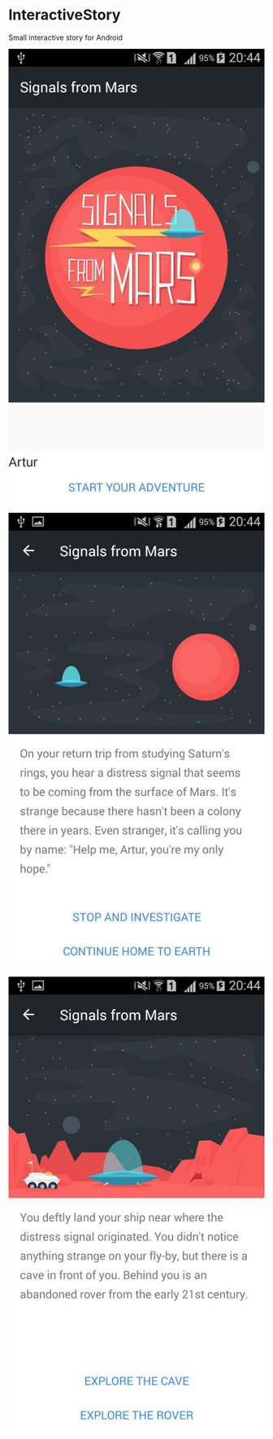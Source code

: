 # InteractiveStory
Small interactive story for Android

![](https://github.com/RocketStormNet/InteractiveStory/blob/master/screenshot1.jpg)

![](https://github.com/RocketStormNet/InteractiveStory/blob/master/screenshot2.jpg)

![](https://github.com/RocketStormNet/InteractiveStory/blob/master/screenshot3.jpg)
